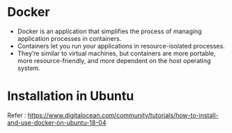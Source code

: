 # Docker

- Docker is an application that simplifies the process of managing application processes in containers. 
- Containers let you run your applications in resource-isolated processes.
- They’re similar to virtual machines, but containers are more portable, more resource-friendly, 
and more dependent on the host operating system.

# Installation in Ubuntu

Refer : https://www.digitalocean.com/community/tutorials/how-to-install-and-use-docker-on-ubuntu-18-04
